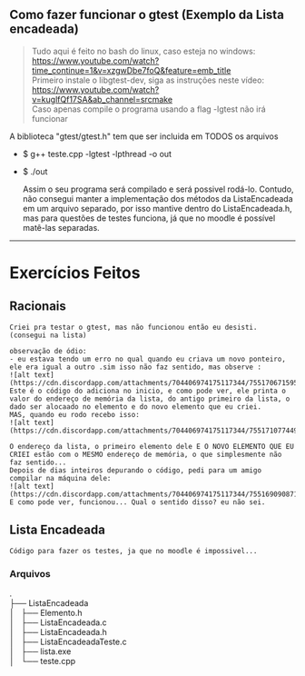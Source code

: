 

## Como fazer funcionar o gtest (Exemplo da Lista encadeada)

> Tudo aqui é feito no bash do linux, caso esteja no windows: https://www.youtube.com/watch?time_continue=1&v=xzgwDbe7foQ&feature=emb_title</br>
> Primeiro instale o libgtest-dev, siga as instruções neste vídeo: https://www.youtube.com/watch?v=kuglfQf17SA&ab_channel=srcmake</br>
> Caso apenas compile o programa usando a flag -lgtest não irá funcionar</br>

A biblioteca "gtest/gtest.h" tem que ser incluida em TODOS os arquivos
- $ g++ teste.cpp -lgtest -lpthread -o out</br>
- $ ./out</br>

    Assim o seu programa será compilado e será possivel rodá-lo.
    Contudo, não consegui manter a implementação dos métodos da ListaEncadeada em um arquivo separado, por isso mantive dentro do ListaEncadeada.h, mas para questões de testes funciona, já que no moodle é possível matê-las separadas.

---
# Exercícios Feitos

## Racionais

    Criei pra testar o gtest, mas não funcionou então eu desisti. (consegui na lista)
    
    observação de ódio:
    - eu estava tendo um erro no qual quando eu criava um novo ponteiro, ele era igual a outro .sim isso não faz sentido, mas observe :
    ![alt text](https://cdn.discordapp.com/attachments/704406974175117344/755170671595880458/unknown.png)
    Este é o código do adiciona no inicio, e como pode ver, ele printa o valor do endereço de memória da lista, do antigo primeiro da lista, o dado ser alocaado no elemento e do novo elemento que eu criei.
    MAS, quando eu rodo recebo isso:
    ![alt text](https://cdn.discordapp.com/attachments/704406974175117344/755171077449318400/unknown.png)
    
    O endereço da lista, o primeiro elemento dele E O NOVO ELEMENTO QUE EU CRIEI estão com o MESMO endereço de memória, o que simplesmente não faz sentido...
    Depois de dias inteiros depurando o código, pedi para um amigo compilar na máquina dele:
    ![alt text](https://cdn.discordapp.com/attachments/704406974175117344/755169090871492639/unknown.png)
    E como pode ver, funcionou... Qual o sentido disso? eu não sei.
    
## Lista Encadeada

    Código para fazer os testes, ja que no moodle é impossivel...

### Arquivos

.</br>
├── ListaEncadeada</br>
│   ├── Elemento.h</br>
│   ├── ListaEncadeada.c</br>
│   ├── ListaEncadeada.h</br>
│   ├── ListaEncadeadaTeste.c</br>
│   ├── lista.exe</br>
│   └── teste.cpp</br>
